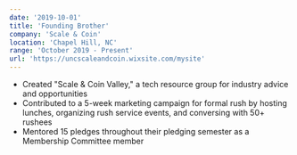 ```yaml
---
date: '2019-10-01'
title: 'Founding Brother'
company: 'Scale & Coin'
location: 'Chapel Hill, NC'
range: 'October 2019 - Present'
url: 'https://uncscaleandcoin.wixsite.com/mysite'
---
```


- Created "Scale & Coin Valley," a tech resource group for industry advice and opportunities
- Contributed to a 5-week marketing campaign for formal rush by hosting lunches, organizing rush service events, and conversing with 50+ rushees
- Mentored 15 pledges throughout their pledging semester as a Membership Committee member
